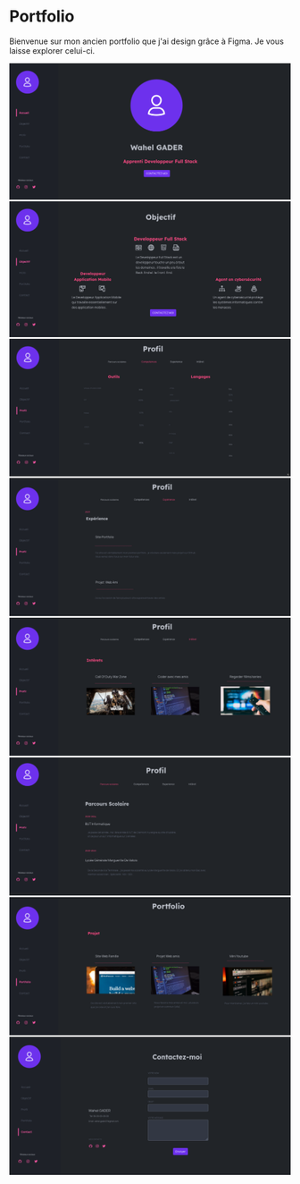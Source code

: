 

# Portfolio

Bienvenue sur mon ancien portfolio que j'ai design grâce à Figma. Je vous laisse explorer celui-ci.

<img src="images/Accueil.png">
<img src="images/Objectif.png">
<img src="images/profil-competences.png">
<img src="images/profil-experience.png">
<img src="images/profil-interet.png">
<img src="images/profil-scolaire.png">
<img src="images/portfolio.png">
<img src="images/contact.png">


